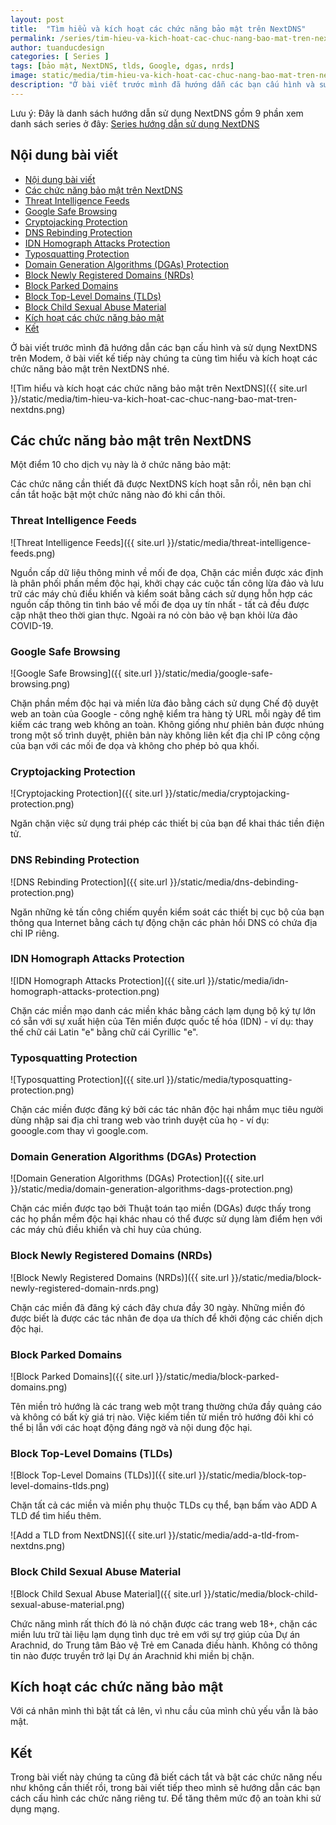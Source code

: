 ```yaml
---
layout: post
title:  "Tìm hiểu và kích hoạt các chức năng bảo mật trên NextDNS"
permalink: /series/tim-hieu-va-kich-hoat-cac-chuc-nang-bao-mat-tren-nextdns.html
author: tuanducdesign
categories: [ Series ]
tags: [bảo mật, NextDNS, tlds, Google, dgas, nrds]
image: static/media/tim-hieu-va-kich-hoat-cac-chuc-nang-bao-mat-tren-nextdns.png
description: "Ở bài viết trước mình đã hướng dẫn các bạn cấu hình và sử dụng NextDNS trên Modem, ở bài viết kế tiếp này chúng ta cùng tìm hiểu và kích hoạt các chức năng bảo mật trên NextDNS nhé."
---
```


Lưu ý: Đây là danh sách hướng dẫn sử dụng NextDNS gồm 9 phần xem danh sách series ở đây: [Series hướng dẫn sử dụng NextDNS](https://tuanducdesign.com/series-nextdns.html)

## Nội dung bài viết

- [Nội dung bài viết](#nội-dung-bài-viết)
- [Các chức năng bảo mật trên NextDNS](#các-chức-năng-bảo-mật-trên-nextdns)
- [Threat Intelligence Feeds](#threat-intelligence-feeds)
- [Google Safe Browsing](#google-safe-browsing)
- [Cryptojacking Protection](#cryptojacking-protection)
- [DNS Rebinding Protection](#dns-debinding-protection)
- [IDN Homograph Attacks Protection](#idn-homograph-attacks-protection)
- [Typosquatting Protection](#typosquatting-protection)
- [Domain Generation Algorithms (DGAs) Protection](#domain-generation-algorithms-dgas-protection)
- [Block Newly Registered Domains (NRDs)](#block-newly-registered-domains-nrds)
- [Block Parked Domains](#block-parked-domains)
- [Block Top-Level Domains (TLDs)](#block-top--level-domains-tlds)
- [Block Child Sexual Abuse Material](#block-child-sexual-abuse-material)
- [Kích hoạt các chức năng bảo mật](#kích-hoạt-các-chức-năng-bảo-mật)
- [Kết](#kết)

Ở bài viết trước mình đã hướng dẫn các bạn cấu hình và sử dụng NextDNS trên Modem, ở bài viết kế tiếp này chúng ta cùng tìm hiểu và kích hoạt các chức năng bảo mật trên NextDNS nhé.

![Tìm hiểu và kích hoạt các chức năng bảo mật trên NextDNS]({{ site.url }}/static/media/tim-hieu-va-kich-hoat-cac-chuc-nang-bao-mat-tren-nextdns.png)

## Các chức năng bảo mật trên NextDNS

Một điểm 10 cho dịch vụ này là ở chức năng bảo mật:

Các chức năng cần thiết đã được NextDNS kích hoạt sẵn rồi, nên bạn chỉ cần tắt hoặc bật một chức năng nào đó khi cần thôi.

### Threat Intelligence Feeds

![Threat Intelligence Feeds]({{ site.url }}/static/media/threat-intelligence-feeds.png)

Nguồn cấp dữ liệu thông minh về mối đe dọa, Chặn các miền được xác định là phân phối phần mềm độc hại, khởi chạy các cuộc tấn công lừa đảo và lưu trữ các máy chủ điều khiển và kiểm soát bằng cách sử dụng hỗn hợp các nguồn cấp thông tin tình báo về mối đe dọa uy tín nhất - tất cả đều được cập nhật theo thời gian thực. Ngoài ra nó còn bảo vệ bạn khỏi lừa đảo COVID-19.

### Google Safe Browsing

![Google Safe Browsing]({{ site.url }}/static/media/google-safe-browsing.png)

Chặn phần mềm độc hại và miền lừa đảo bằng cách sử dụng Chế độ duyệt web an toàn của Google - công nghệ kiểm tra hàng tỷ URL mỗi ngày để tìm kiếm các trang web không an toàn. Không giống như phiên bản được nhúng trong một số trình duyệt, phiên bản này không liên kết địa chỉ IP công cộng của bạn với các mối đe dọa và không cho phép bỏ qua khối.

### Cryptojacking Protection

![Cryptojacking Protection]({{ site.url }}/static/media/cryptojacking-protection.png)

Ngăn chặn việc sử dụng trái phép các thiết bị của bạn để khai thác tiền điện tử.

### DNS Rebinding Protection

![DNS Rebinding Protection]({{ site.url }}/static/media/dns-debinding-protection.png)

Ngăn những kẻ tấn công chiếm quyền kiểm soát các thiết bị cục bộ của bạn thông qua Internet bằng cách tự động chặn các phản hồi DNS có chứa địa chỉ IP riêng.

### IDN Homograph Attacks Protection

![IDN Homograph Attacks Protection]({{ site.url }}/static/media/idn-homograph-attacks-protection.png)

Chặn các miền mạo danh các miền khác bằng cách lạm dụng bộ ký tự lớn có sẵn với sự xuất hiện của Tên miền được quốc tế hóa (IDN) - ví dụ: thay thế chữ cái Latin "e" bằng chữ cái Cyrillic "е".

### Typosquatting Protection

![Typosquatting Protection]({{ site.url }}/static/media/typosquatting-protection.png)

Chặn các miền được đăng ký bởi các tác nhân độc hại nhắm mục tiêu người dùng nhập sai địa chỉ trang web vào trình duyệt của họ - ví dụ: gooogle.com thay vì google.com.

### Domain Generation Algorithms (DGAs) Protection

![Domain Generation Algorithms (DGAs) Protection]({{ site.url }}/static/media/domain-generation-algorithms-dags-protection.png)

Chặn các miền được tạo bởi Thuật toán tạo miền (DGAs) được thấy trong các họ phần mềm độc hại khác nhau có thể được sử dụng làm điểm hẹn với các máy chủ điều khiển và chỉ huy của chúng.

### Block Newly Registered Domains (NRDs)

![Block Newly Registered Domains (NRDs)]({{ site.url }}/static/media/block-newly-registered-domain-nrds.png)

Chặn các miền đã đăng ký cách đây chưa đầy 30 ngày. Những miền đó được biết là được các tác nhân đe dọa ưa thích để khởi động các chiến dịch độc hại.

### Block Parked Domains

![Block Parked Domains]({{ site.url }}/static/media/block-parked-domains.png)

Tên miền trỏ hướng là các trang web một trang thường chứa đầy quảng cáo và không có bất kỳ giá trị nào. Việc kiếm tiền từ miền trỏ hướng đôi khi có thể bị lẫn với các hoạt động đáng ngờ và nội dung độc hại.

### Block Top-Level Domains (TLDs)

![Block Top-Level Domains (TLDs)]({{ site.url }}/static/media/block-top-level-domains-tlds.png)

Chặn tất cả các miền và miền phụ thuộc TLDs cụ thể, bạn bấm vào ADD A TLD để tìm hiểu thêm.

![Add a TLD from NextDNS]({{ site.url }}/static/media/add-a-tld-from-nextdns.png)

### Block Child Sexual Abuse Material

![Block Child Sexual Abuse Material]({{ site.url }}/static/media/block-child-sexual-abuse-material.png)

Chức năng mình rất thích đó là nó chặn được các trang web 18+, chặn các miền lưu trữ tài liệu lạm dụng tình dục trẻ em với sự trợ giúp của Dự án Arachnid, do Trung tâm Bảo vệ Trẻ em Canada điều hành. Không có thông tin nào được truyền trở lại Dự án Arachnid khi miền bị chặn.

## Kích hoạt các chức năng bảo mật

Với cá nhân mình thì bật tất cả lên, vì nhu cầu của mình chủ yếu vẫn là bảo mật.

## Kết

Trong bài viết này chúng ta cũng đã biết cách tắt và bật các chức năng nếu như không cần thiết rồi, trong bài viết tiếp theo mình sẽ hướng dẫn các bạn cách cấu hình các chức năng riêng tư. Để tăng thêm mức độ an toàn khi sử dụng mạng.
